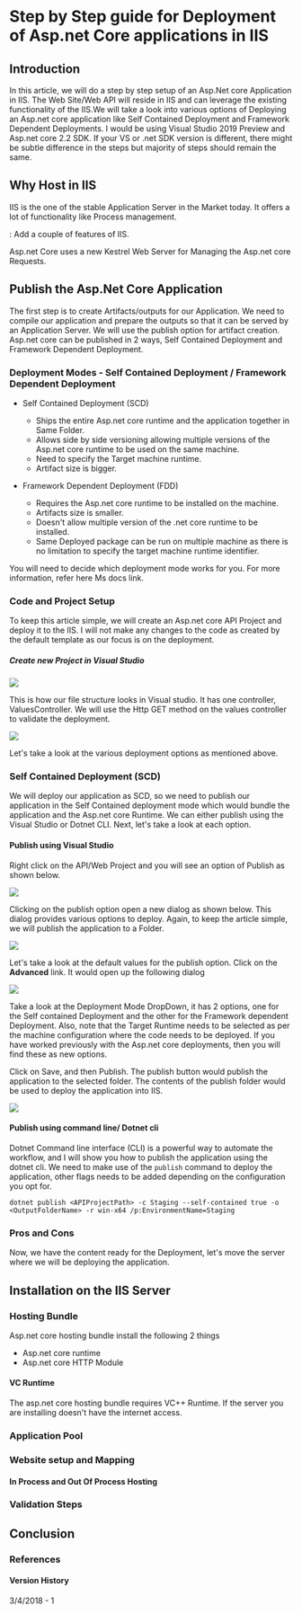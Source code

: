 # Step by Step guide for Deployment of Asp.net Core applications  in IIS

## Introduction

In this article, we will do a step by step setup of an Asp.Net core Application in IIS. The Web Site/Web API will reside in IIS and can leverage the existing functionality of the IIS.We will take a look into various options of Deploying an Asp.net core application like Self Contained Deployment and Framework Dependent Deployments. I would be using Visual Studio 2019 Preview and Asp.net core 2.2 SDK. If your VS or .net SDK version is different, there might be subtle difference in the steps but majority of steps should remain the same.

## Why Host in IIS

IIS is the one of the stable Application Server in the Market today. It offers a lot of functionality like Process management.

<TODO> : Add a couple of features of IIS.

Asp.net Core uses a new Kestrel Web Server for Managing the Asp.net core Requests. 

## Publish the Asp.Net Core Application

The first step is to create Artifacts/outputs for our Application. We need to compile our application and prepare the outputs so that it can be served by an Application Server. We will use the publish option for artifact creation. Asp.net core can be published in 2 ways, Self Contained Deployment and Framework Dependent Deployment.

### Deployment Modes - Self Contained Deployment / Framework Dependent Deployment

* Self Contained Deployment (SCD)
  * Ships the entire Asp.net core runtime and the application together in Same Folder.
  * Allows side by side versioning allowing multiple versions of the Asp.net core runtime to be used on the same machine.
  * Need to specify the Target machine runtime.
  * Artifact size is bigger.
  
* Framework Dependent Deployment (FDD)
  * Requires the Asp.net core runtime to be installed on the machine.
  * Artifacts size is smaller.
  * Doesn't allow multiple version of the .net core runtime to be installed.
  * Same Deployed package can be run on multiple machine as there is no limitation to specify the target machine runtime identifier.

You will need to decide which deployment mode works for you. For more information, refer here
<ToDO> Ms docs link. 

### Code and Project Setup

To keep this article simple, we will create an Asp.net core API Project and deploy it to the IIS. I will not make any changes to the code as created by the default template as our focus is on the deployment.

##### Create new Project in Visual Studio

![](Images/1VisualStudioNewProject.png)

This is how our file structure looks in Visual studio. It has one controller, ValuesController. We will use the Http GET method on the values controller to validate the deployment.

![](Images/2VSProjectStructure.png) 

Let's take a look at the various deployment options as mentioned above.

### Self Contained Deployment (SCD)

We will deploy our application as SCD, so we need to publish our application in the Self Contained deployment mode which would bundle the application and the Asp.net core Runtime. We can either publish using the Visual Studio or Dotnet CLI. Next, let's take a look at each option.

#### Publish using Visual Studio

Right click on the API/Web Project and you will see an option of Publish as shown below. 

![](Images/VSPublishOption.png)

Clicking on the publish option open a new dialog as shown below. This dialog provides various options to deploy. Again, to keep the article simple, we will publish the application to a Folder.

![](Images/VSPublishOption1.png)

Let's take a look at the default values for the publish option.
Click on the **Advanced** link. It would open up the following dialog

![](Images/VSPublishOptionSCD.png)

Take a look at the Deployment Mode DropDown, it has 2 options, one for the Self contained Deployment and the other for the Framework dependent Deployment. Also, note that the Target Runtime needs to be selected as per the machine configuration where the code needs to be deployed. If you have worked previously with the Asp.net core deployments, then you will find these as new options.

Click on Save, and then Publish. The publish button would publish the application to the selected folder. The contents of the publish folder would be used to deploy the application into IIS.

![](Images/VSPublishOption3.png)


#### Publish using command line/ Dotnet cli

Dotnet Command line interface (CLI) is a powerful way to automate the workflow, and I will show you how to publish the application using the dotnet cli. We need to make use of the `publish` command to deploy the application, other flags needs to be added depending on the configuration you opt for.

`dotnet publish <APIProjectPath> -c Staging --self-contained true -o <OutputFolderName> -r win-x64 /p:EnvironmentName=Staging`

### Pros and Cons

Now, we have the content ready for the Deployment, let's move the server where we will be deploying the application. 

## Installation on the IIS Server


### Hosting Bundle

Asp.net core hosting bundle install the following 2 things

* Asp.net core runtime
* Asp.net core HTTP Module

#### VC Runtime

The asp.net core hosting bundle requires VC++ Runtime. If the server you are installing doesn't have the internet access.

### Application Pool



### Website setup and Mapping

#### In Process and Out Of Process Hosting

### Validation Steps

## Conclusion

### References

#### Version History

3/4/2018 - 1
